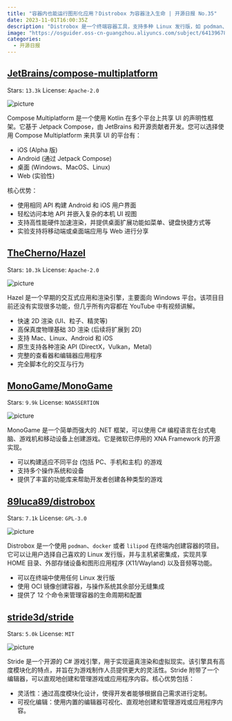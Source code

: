 ```yaml
---
title: "容器内也能运行图形化应用？Distrobox 为容器注入生命 | 开源日报 No.35"
date: 2023-11-01T16:00:35Z
description: "Distrobox 是一个终端容器工具，支持多种 Linux 发行版，如 podman、docker 和 lilipod。它允许在终端中轻松创建容器，与主机集成，实现共享HOME目录、外部存储、图形应用程序和音频等功能。"
image: "https://osguider.oss-cn-guangzhou.aliyuncs.com/subject/64139678b95e22e19dd5c0375525b1d7.png"
categories:
  - 开源日报
---
```


## [JetBrains/compose-multiplatform](https://github.com/JetBrains/compose-multiplatform)

Stars: `13.3k`  License: `Apache-2.0`

![picture](https://osguider.oss-cn-guangzhou.aliyuncs.com/subject/23adc586a0548bd343b3530d7b5eb258.png)

Compose Multiplatform 是一个使用 Kotlin 在多个平台上共享 UI 的声明性框架。它基于 Jetpack Compose，由 JetBrains 和开源贡献者开发。您可以选择使用 Compose Multiplatform 来共享 UI 的平台有：

- iOS (Alpha 版)
- Android (通过 Jetpack Compose)
- 桌面 (Windows、MacOS、Linux)
- Web (实验性)

核心优势：

- 使用相同 API 构建 Android 和 iOS 用户界面
- 轻松访问本地 API 并嵌入复杂的本机 UI 视图
- 支持高性能硬件加速渲染，并提供桌面扩展功能如菜单、键盘快捷方式等
- 实验支持将移动端或桌面端应用与 Web 进行分享

## [TheCherno/Hazel](https://github.com/TheCherno/Hazel)

Stars: `10.3k`  License: `Apache-2.0`

![picture](https://osguider.oss-cn-guangzhou.aliyuncs.com/subject/bb751e5ecefaf45d4257dd4682a11579.png)

Hazel 是一个早期的交互式应用和渲染引擎，主要面向 Windows 平台。该项目目前还没有实现很多功能，但几乎所有内容都在 YouTube 中有视频讲解。

- 快速 2D 渲染 (UI、粒子、精灵等)
- 高保真度物理基础 3D 渲染 (后续将扩展到 2D)
- 支持 Mac、Linux、Android 和 iOS
- 原生支持各种渲染 API (DirectX，Vulkan，Metal)
- 完整的查看器和编辑器应用程序
- 完全脚本化的交互与行为

## [MonoGame/MonoGame](https://github.com/MonoGame/MonoGame)

Stars: `9.9k`  License: `NOASSERTION`

![picture](https://picgo-daily.oss-cn-guangzhou.aliyuncs.com/picgo-daily/2023/cb8e75ff6d73b4568d9c9d444fad578c.png)

MonoGame 是一个简单而强大的 .NET 框架，可以使用 C# 编程语言在台式电脑、游戏机和移动设备上创建游戏。它是微软已停用的 XNA Framework 的开源实现。

- 可以构建适应不同平台 (包括 PC、手机和主机) 的游戏
- 支持多个操作系统和设备
- 提供了丰富的功能库来帮助开发者创建各种类型的游戏

## [89luca89/distrobox](https://github.com/89luca89/distrobox)

Stars: `7.1k`  License: `GPL-3.0`

![picture](https://osguider.oss-cn-guangzhou.aliyuncs.com/subject/9c0920363d75f846394a76c6c872adff.png)

Distrobox 是一个使用 `podman`、`docker` 或者 `lilipod` 在终端内创建容器的项目。它可以让用户选择自己喜欢的 Linux 发行版，并与主机紧密集成，实现共享 HOME 目录、外部存储设备和图形应用程序 (X11/Wayland) 以及音频等功能。

- 可以在终端中使用任何 Linux 发行版
- 使用 OCI 镜像创建容器，与操作系统其余部分无缝集成
- 提供了 12 个命令来管理容器的生命周期和配置

## [stride3d/stride](https://github.com/stride3d/stride)

Stars: `5.0k`  License: `MIT`

![picture](https://osguider.oss-cn-guangzhou.aliyuncs.com/subject/9c2cd3419732da76abab2a8877850a49.png)

Stride 是一个开源的 C# 游戏引擎，用于实现逼真渲染和虚拟现实。该引擎具有高度模块化的特点，并旨在为游戏制作人员提供更大的灵活性。Stride 附带了一个编辑器，可以直观地创建和管理游戏或应用程序内容。核心优势包括：

- 灵活性：通过高度模块化设计，使得开发者能够根据自己需求进行定制。
- 可视化编辑：使用内置的编辑器可视化、直观地创建和管理游戏或应用程序内容。